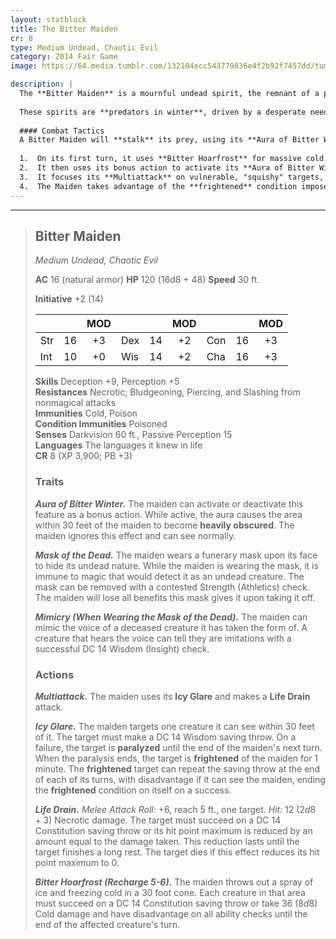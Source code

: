 ```yaml
---
layout: statblock
title: The Bitter Maiden
cr: 8
type: Medium Undead, Chaotic Evil
category: 2014 Fair Game
image: https://64.media.tumblr.com/132104ecc543779836e4f2b92f7457dd/tumblr_p7cmyqQf0c1rgpwzko1_1280.jpg

description: |
  The **Bitter Maiden** is a mournful undead spirit, the remnant of a person whose melancholy and grief caused them to return to the living world after their death. They often take the form of their living self, but wear a **white porcelain mask** decorated with funerary offerings to hide the hideous, decaying husk underneath.
  
  These spirits are **predators in winter**, driven by a desperate need for warmth in death. They hunt lonely souls, especially those who have experienced emotional loss or are traveling alone during a cold storm. If the mask is removed, the maiden loses its composure and its defensive benefits, flying into a jealous rage to reclaim it.
  
  #### Combat Tactics
  A Bitter Maiden will **stalk** its prey, using its **Aura of Bitter Winter** to heavily obscure the area (while it can see normally) before striking.
  
  1.  On its first turn, it uses **Bitter Hoarfrost** for massive cold damage and to impose disadvantage on ability checks.
  2.  It then uses its bonus action to activate its **Aura of Bitter Winter** to obscure the area.
  3.  It focuses its **Multiattack** on vulnerable, "squishy" targets, using **Icy Glare** to **Paralyze** the target, followed by a **Life Drain** attack to reduce the victim's hit point maximum.
  4.  The Maiden takes advantage of the **frightened** condition imposed by *Icy Glare* to discourage opponents from chasing it.
---
```


___
> ## Bitter Maiden
> *Medium Undead, Chaotic Evil*
> 
> **AC** 16 (natural armor) **HP** 120 (16d8 + 48) **Speed** 30 ft.
> 
> **Initiative** +2 (14)
>
> | | | MOD | | | MOD | | | MOD |
> |:--|:-:|:----:|:--|:-:|:----:|:--|:-:|:----:|
> |Str| 16| +3 |Dex| 14| +2 |Con| 16| +3 |
> |Int| 10| +0 |Wis| 14| +2 |Cha| 16| +3 |
>
> **Skills** Deception +9, Perception +5  
> **Resistances** Necrotic; Bludgeoning, Piercing, and Slashing from nonmagical attacks  
> **Immunities** Cold, Poison  
> **Condition Immunities** Poisoned  
> **Senses** Darkvision 60 ft., Passive Perception 15  
> **Languages** The languages it knew in life  
> **CR** 8 (XP 3,900; PB +3)
>
> ### Traits
>
> ***Aura of Bitter Winter.*** The maiden can activate or deactivate this feature as a bonus action. While active, the aura causes the area within 30 feet of the maiden to become **heavily obscured**. The maiden ignores this effect and can see normally.
>
> ***Mask of the Dead.*** The maiden wears a funerary mask upon its face to hide its undead nature. While the maiden is wearing the mask, it is immune to magic that would detect it as an undead creature. The mask can be removed with a contested Strength (Athletics) check. The maiden will lose all benefits this mask gives it upon taking it off.
>
> ***Mimicry (When Wearing the Mask of the Dead).*** The maiden can mimic the voice of a deceased creature it has taken the form of. A creature that hears the voice can tell they are imitations with a successful DC 14 Wisdom (Insight) check.
>
> ### Actions
>
> ***Multiattack.*** The maiden uses its **Icy Glare** and makes a **Life Drain** attack.
>
> ***Icy Glare.*** The maiden targets one creature it can see within 30 feet of it. The target must make a DC 14 Wisdom saving throw. On a failure, the target is **paralyzed** until the end of the maiden's next turn. When the paralysis ends, the target is **frightened** of the maiden for 1 minute. The **frightened** target can repeat the saving throw at the end of each of its turns, with disadvantage if it can see the maiden, ending the **frightened** condition on itself on a success.
>
> ***Life Drain.*** *Melee Attack Roll:* +6, reach 5 ft., one target. *Hit:* 12 ($2d8 + 3$) Necrotic damage. The target must succeed on a DC 14 Constitution saving throw or its hit point maximum is reduced by an amount equal to the damage taken. This reduction lasts until the target finishes a long rest. The target dies if this effect reduces its hit point maximum to 0.
>
> ***Bitter Hoarfrost (Recharge 5-6).*** The maiden throws out a spray of ice and freezing cold in a 30 foot cone. Each creature in that area must succeed on a DC 14 Constitution saving throw or take 36 ($8d8$) Cold damage and have disadvantage on all ability checks until the end of the affected creature's turn.